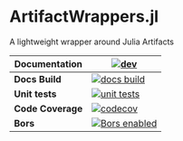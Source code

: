 # ArtifactWrappers.jl

A lightweight wrapper around Julia Artifacts

| **Documentation**    | [![dev][docs-dev-img]][docs-dev-url]             |
|----------------------|--------------------------------------------------|
| **Docs Build**       | [![docs build][docs-bld-img]][docs-bld-url]      |
| **Unit tests**       | [![unit tests][unit-tests-img]][unit-tests-url]  |
| **Code Coverage**    | [![codecov][codecov-img]][codecov-url]           |
| **Bors**             | [![Bors enabled][bors-img]][bors-url]            |

[docs-bld-img]: https://github.com/CliMA/ArtifactWrappers.jl/workflows/Documentation/badge.svg
[docs-bld-url]: https://github.com/CliMA/ArtifactWrappers.jl/actions?query=workflow%3ADocumentation

[docs-dev-img]: https://img.shields.io/badge/docs-dev-blue.svg
[docs-dev-url]: https://CliMA.github.io/ArtifactWrappers.jl/dev/

[unit-tests-img]: https://github.com/CliMA/ArtifactWrappers.jl/actions/workflows/ci.yml/badge.svg
[unit-tests-url]: https://github.com/CliMA/ArtifactWrappers.jl/actions/workflows/ci.yml

[codecov-img]: https://codecov.io/gh/CliMA/ArtifactWrappers.jl/branch/main/graph/badge.svg
[codecov-url]: https://codecov.io/gh/CliMA/ArtifactWrappers.jl

[bors-img]: https://bors.tech/images/badge_small.svg
[bors-url]: https://app.bors.tech/repositories/33635
